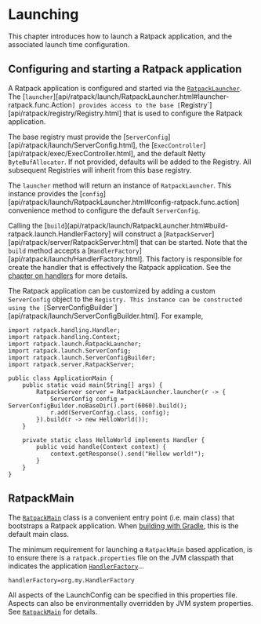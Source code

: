 # Launching

This chapter introduces how to launch a Ratpack application, and the associated launch time configuration.

## Configuring and starting a Ratpack application

A Ratpack application is configured and started via the [`RatpackLauncher`](api/ratpack/launch/RatpackLauncher.html). The [`launcher`][api/ratpack/launch/RatpackLauncher.html#launcher-ratpack.func.Action`]
provides access to the base [`Registry`][api/ratpack/registry/Registry.html] that is used to configure the Ratpack application.

The base registry must provide the [`ServerConfig`][api/ratpack/launch/ServerConfig.html], the [`ExecController`][api/ratpack/exec/ExecController.html], and the default Netty `ByteBufAllocator`. 
If not provided, defaults will be added to the Registry. All subsequent Registries will inherit from this base registry.

The `launcher` method will return an instance of `RatpackLauncher`. This instance provides the [`config`][api/ratpack/launch/RatpackLauncher.html#config-ratpack.func.action] convenience method to
configure the default `ServerConfig`.

Calling the [`build`](api/ratpack/launch/RatpackLauncher.html#build-ratpack.launch.HandlerFactory] will construct a [`RatpackServer`][api/ratpack/server/RatpackServer.html] that can be started.
Note that the `build` method accepts a [`HandlerFactory`][api/ratpack/launch/HandlerFactory.html]. This factory is responsible for create the handler that is effectively the Ratpack application.
See the [chapter on handlers](handlers.html) for more details.

The Ratpack application can be customized by adding a custom `ServerConfig` object to the `Registry. This instance can be constructed using the [`ServerConfigBuilder`][api/ratpack/launch/ServerConfigBuilder.html].
For example, 

```language-java
import ratpack.handling.Handler;
import ratpack.handling.Context;
import ratpack.launch.RatpackLauncher;
import ratpack.launch.ServerConfig;
import ratpack.launch.ServerConfigBuilder;
import ratpack.server.RatpackServer;

public class ApplicationMain {
    public static void main(String[] args) {
        RatpackServer server = RatpackLauncher.launcher(r -> {
            ServerConfig config = ServerConfigBuilder.noBaseDir().port(6060).build();
            r.add(ServerConfig.class, config);
        }).build(r -> new HelloWorld());
    }
    
    private static class HelloWorld implements Handler {
        public void handle(Context context) {
            context.getResponse().send("Hellow world!");
        }
    }
}
```

## RatpackMain

The [`RatpackMain`](api/ratpack/launch/RatpackMain.html) class is a convenient entry point (i.e. main class) that bootstraps a Ratpack application.
When [building with Gradle](gradle.html), this is the default main class.

The minimum requirement for launching a `RatpackMain` based application, is to ensure there is a `ratpack.properties` file on the JVM classpath that indicates the application [`HandlerFactory`](api/ratpack/launch/HandlerFactory.html)…

```
handlerFactory=org.my.HandlerFactory
```

All aspects of the LaunchConfig can be specified in this properties file.
Aspects can also be environmentally overridden by JVM system properties.
See [`RatpackMain`](api/ratpack/launch/RatpackMain.html) for details.
